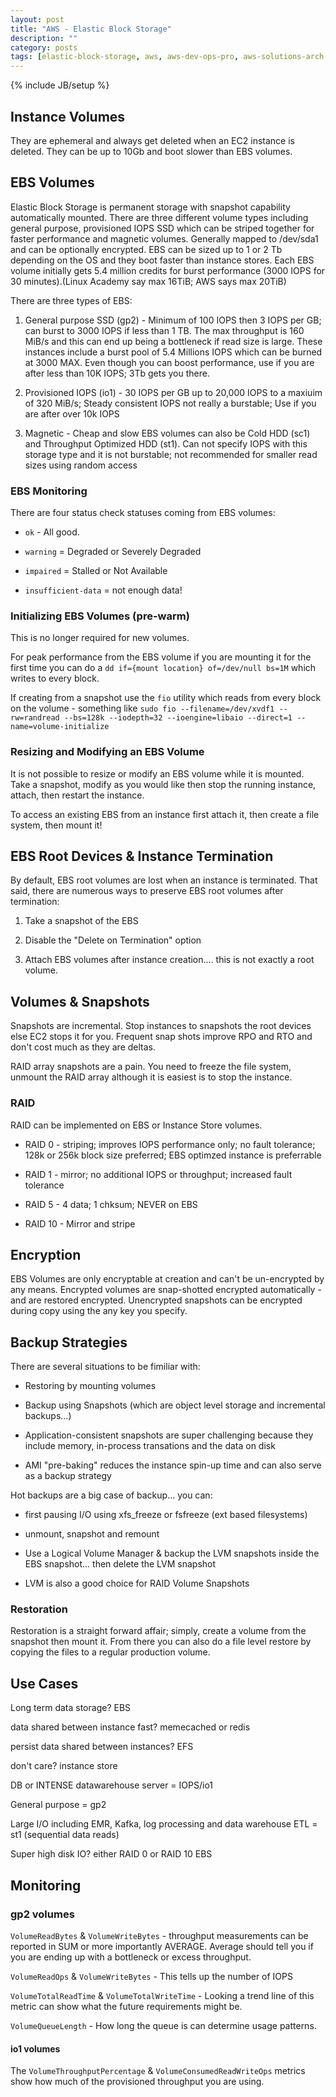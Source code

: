 ```yaml
---
layout: post
title: "AWS - Elastic Block Storage"
description: ""
category: posts
tags: [elastic-block-storage, aws, aws-dev-ops-pro, aws-solutions-arch-pro]
---
```

{% include JB/setup %}

## Instance Volumes

They are ephemeral and always get deleted when an EC2 instance is deleted. They can be up to 10Gb and boot slower than EBS volumes.

## EBS Volumes

Elastic Block Storage is permanent storage with snapshot capability automatically mounted. There are three different volume types including general purpose, provisioned IOPS SSD which can be striped together for faster performance and magnetic volumes. Generally mapped to /dev/sda1 and can be optionally encrypted. EBS can be sized up to 1 or 2 Tb depending on the OS and they boot faster than instance stores. Each EBS volume initially gets 5.4 million credits for burst performance (3000 IOPS for 30 minutes).(Linux Academy say max 16TiB; AWS says max 20TiB)

There are three types of EBS:

1. General purpose SSD (gp2) - Minimum of 100 IOPS then 3 IOPS per GB; can burst to 3000 IOPS if less than 1 TB. The max throughput is 160 MiB/s and this can end up being a bottleneck if read size is large. These instances include a burst pool of 5.4 Millions IOPS which can be burned at 3000 MAX. Even though you can boost performance, use if you are after less than 10K IOPS; 3Tb gets you there. 

2. Provisioned IOPS (io1) - 30 IOPS per GB up to 20,000 IOPS to a maxiuim of 320 MiB/s; Steady consistent IOPS not really a burstable; Use if you are after over 10k IOPS

3. Magnetic - Cheap and slow EBS volumes can also be Cold HDD (sc1) and Throughput Optimized HDD (st1). Can not specify IOPS with this storage type and it is not burstable; not recommended for smaller read sizes using random access

### EBS Monitoring

There are four status check statuses coming from EBS volumes:

- `ok` - All good.

- `warning` = Degraded or Severely Degraded

- `impaired` = Stalled or Not Available 

- `insufficient-data` = not enough data!

### Initializing EBS Volumes (pre-warm)

This is no longer required for new volumes.

For peak performance from the EBS volume if you are mounting it for the first time you can do a `dd if={mount location} of=/dev/null bs=1M` which writes to every block. 

If creating from a snapshot use the `fio` utility which reads from every block on the volume - something like `sudo fio --filename=/dev/xvdf1 --rw=randread --bs=128k --iodepth=32 --ioengine=libaio --direct=1 --name=volume-initialize`


### Resizing and Modifying an EBS Volume

It is not possible to resize or modify an EBS volume while it is mounted. Take a snapshot, modify as you would like then stop the running instance, attach, then restart the instance.

To access an existing EBS from an instance first attach it, then create a file system, then mount it!

## EBS Root Devices &amp; Instance Termination

By default, EBS root volumes are lost when an instance is terminated. That said, there are numerous ways to preserve EBS root volumes after termination:

1. Take a snapshot of the EBS

2. Disable the "Delete on Termination" option

3. Attach EBS volumes after instance creation.... this is not exactly a root volume.

## Volumes &amp; Snapshots

Snapshots are incremental. Stop instances to snapshots the root devices else EC2 stops it for you. Frequent snap shots improve RPO and RTO and don't cost much as they are deltas.

RAID array snapshots are a pain. You need to freeze the file system, unmount the RAID array although it is easiest is to stop the instance.

### RAID

RAID can be implemented on EBS or Instance Store volumes.

- RAID 0 - striping; improves IOPS performance only; no fault tolerance; 128k or 256k block size preferred; EBS optimzed instance is preferrable

- RAID 1 - mirror; no additional IOPS or throughput; increased fault tolerance

- RAID 5 - 4 data; 1 chksum; NEVER on EBS

- RAID 10 - Mirror and stripe

## Encryption

EBS Volumes are only encryptable at creation and can't be un-encrypted by any means. Encrypted volumes are snap-shotted encrypted automatically - and are restored encrypted. Unencrypted snapshots can be encrypted during copy using the any key you specify.

## Backup Strategies

There are several situations to be fimiliar with:

- Restoring by mounting volumes

- Backup using Snapshots (which are object level storage and incremental backups...)

- Application-consistent snapshots are super challenging because they include memory, in-process transations and the data on disk

- AMI "pre-baking" reduces the instance spin-up time and can also serve as a backup strategy

Hot backups are a big case of backup... you can:

- first pausing I/O using xfs_freeze or fsfreeze (ext based filesystems)

- unmount, snapshot and remount

- Use a Logical Volume Manager & backup the LVM snapshots inside the EBS snapshot... then delete the LVM snapshot

- LVM is also a good choice for RAID Volume Snapshots

### Restoration

Restoration is a straight forward affair; simply, create a volume from the snapshot then mount it. From there you can also do a file level restore by copying the files to a regular production volume.

## Use Cases

Long term data storage? EBS

data shared between instance fast? memecached or redis

persist data shared between instances? EFS

don't care? instance store

DB or INTENSE datawarehouse server = IOPS/io1

General purpose = gp2

Large I/O including EMR, Kafka, log processing and data warehouse ETL = st1 (sequential data reads)

Super high disk IO? either RAID 0 or RAID 10 EBS

## Monitoring

### gp2 volumes

`VolumeReadBytes` & `VolumeWriteBytes` - throughput measurements can be reported in SUM or more importantly AVERAGE. Average should tell you if you are ending up with a bottleneck or excess throughput.

`VolumeReadOps` & `VolumeWriteBytes` - This tells up the number of IOPS

`VolumeTotalReadTime` & `VolumeTotalWriteTime` - Looking a trend line of this metric can show what the future requirements might be.

`VolumeQueueLength` - How long the queue is can determine usage patterns. 

#### io1 volumes

The `VolumeThroughputPercentage` & `VolumeConsumedReadWriteOps` metrics show how much of the provisioned throughput you are using. 
